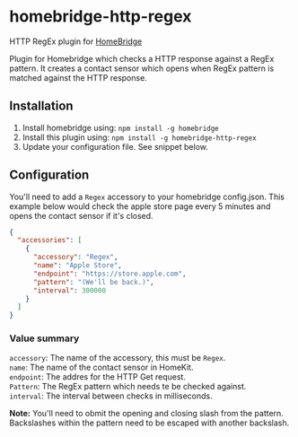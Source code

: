 # homebridge-http-regex
HTTP RegEx plugin for [HomeBridge](https://github.com/nfarina/homebridge)

Plugin for Homebridge which checks a HTTP response against a RegEx pattern. It creates a contact sensor which opens when RegEx pattern is matched against the HTTP response.

## Installation

1. Install homebridge using: `npm install -g homebridge`
2. Install this plugin using: `npm install -g homebridge-http-regex`
3. Update your configuration file. See snippet below.

## Configuration
You'll need to add a `Regex` accessory to your homebridge config.json. This example below would check the apple store page every 5 minutes and opens the contact sensor if it's closed.

```JSON
{
  "accessories": [
    {
      "accessory": "Regex",
      "name": "Apple Store",
      "endpoint": "https://store.apple.com",
      "pattern": "(We'll be back.)",
      "interval": 300000
    }
  ]
}
```

### Value summary
`accessory`: The name of the accessory, this must be `Regex`.  
`name`: The name of the contact sensor in HomeKit.  
`endpoint`: The addres for the HTTP Get request.  
`Pattern`: The RegEx pattern which needs te be checked against.  
`interval`: The interval between checks in milliseconds.  

**Note:** You'll need to obmit the opening and closing slash from the pattern. Backslashes within the pattern need to be escaped with another backslash.
